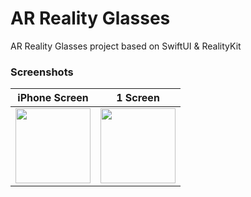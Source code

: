 # AR Reality Glasses

AR Reality Glasses project based on SwiftUI & RealityKit

### Screenshots

| iPhone Screen | 1 Screen |
|:--------:|:--------:|
|<img src="./screenshots/screenshot01.png" width="120">|<img src="./screenshots/screenshot02.png" width="120">|
